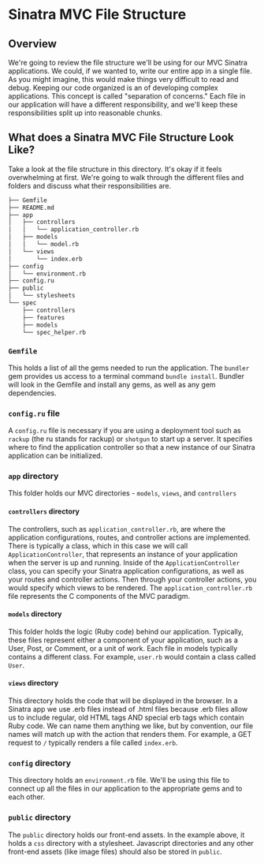 # Sinatra MVC File Structure

## Overview

We're going to review the file structure we'll be using for our MVC Sinatra applications. We could, if we wanted to, write our entire app in a single file. As you might imagine, this would make things very difficult to read and debug. Keeping our code organized is an of developing complex applications. This concept is called "separation of concerns." Each file in our application will have a different responsibility, and we'll keep these responsibilities split up into reasonable chunks. 

## What does a Sinatra MVC File Structure Look Like?

Take a look at the file structure in this directory. It's okay if it feels overwhelming at first. We're going to walk through the different files and folders and discuss what their responsibilities are. 

```bash
├── Gemfile
├── README.md
├── app
│   ├── controllers
│   │   └── application_controller.rb
│   ├── models
│   │   └── model.rb
│   └── views
│       └── index.erb
├── config
│   └── environment.rb
├── config.ru
├── public
│   └── stylesheets
└── spec
    ├── controllers
    ├── features
    ├── models
    └── spec_helper.rb
```

### `Gemfile`

This holds a list of all the gems needed to run the application. The `bundler` gem provides us access to a terminal command `bundle install`. Bundler will look in the Gemfile and install any gems, as well as any gem dependencies. 

### `config.ru` file

A `config.ru` file is necessary if you are using a deployment tool such as `rackup` (the ru stands for rackup) or `shotgun` to start up a server. It specifies where to find the application controller so that a new instance of our Sinatra application can be initialized.

### `app` directory

This folder holds our MVC directories - `models`, `views`, and `controllers`

#### `controllers` directory

The controllers, such as `application_controller.rb`,  are where the application configurations, routes, and controller actions are implemented. There is typically a class, which in this case we will call `ApplicationController`, that represents an instance of your application when the server is up and running. Inside of the `ApplicationController` class, you can specify your Sinatra application configurations, as well as your routes and controller actions. Then through your controller actions, you would specify which views to be rendered. The `application_controller.rb` file represents the C components of the MVC paradigm.

#### `models` directory

This folder holds the logic (Ruby code) behind our application. Typically, these files represent either a component of your application, such as a User, Post, or Comment, or a unit of work. Each file in models typically contains a different class. For example, `user.rb` would contain a class called `User`.  

#### `views` directory

This directory holds the code that will be displayed in the browser. In a Sinatra app we use .erb files instead of .html files because .erb files allow us to include regular, old HTML tags AND special erb tags which contain Ruby code. We can name them anything we like, but by convention, our file names will match up with the action that renders them. For example, a GET request to `/` typically renders a file called `index.erb`.


### `config` directory

This directory holds an `environment.rb` file. We'll be using this file to connect up all the files in our application to the appropriate gems and to each other.

### `public` directory

The `public` directory holds our front-end assets. In the example above, it holds a `css` directory with a stylesheet. Javascript directories and any other front-end assets (like image files) should also be stored in `public`.



